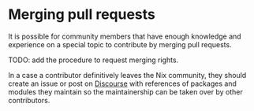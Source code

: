 # Merging pull requests

It is possible for community members that have enough
knowledge and experience on a special topic to contribute
by merging pull requests.

TODO: add the procedure to request merging rights.

<!--
The following paragraph about how to deal with unactive contributors is just a
proposition and should be modified to what the community agrees to be the right
policy.

<para>Please note that contributors with commit rights unactive for more than
  three months will have their commit rights revoked.</para>
-->

In a case a contributor definitively leaves the Nix community,
they should create an issue or post on
[Discourse](https://discourse.nixos.org)
with references of packages and modules they maintain so the
maintainership can be taken over by other contributors.
